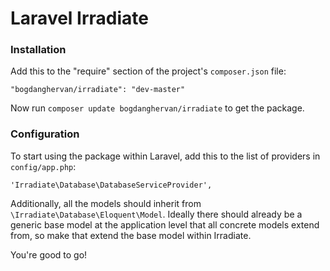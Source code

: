 # Laravel Irradiate #

### Installation ###

Add this to the "require" section of the project's `composer.json` file:
```
"bogdanghervan/irradiate": "dev-master"
```

Now run `composer update bogdanghervan/irradiate` to get the package.

### Configuration ###

To start using the package within Laravel, add this to the list of providers in `config/app.php`:

```
'Irradiate\Database\DatabaseServiceProvider',
```

Additionally, all the models should inherit from `\Irradiate\Database\Eloquent\Model`. Ideally there should already be a generic base model at the application level that all concrete models extend from, so make that extend the base model within Irradiate.

You're good to go!
